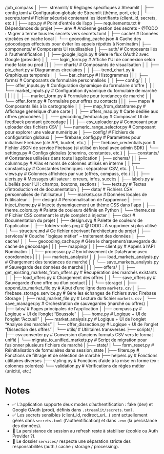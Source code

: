 /job_compass
│
├── .streamlit/                                 # Réglages spécifiques à Streamlit
│   ├── config.toml                             # Configuration globale de Streamlit (thème, port, etc.)
│   └── secrets.toml                            # Fichier sécurisé contenant les identifiants (client_id, secrets, etc.)
|
├── app.py                                      # Point d’entrée de l’app
├── requirements.txt                            # Dépendances du projet
├── .env                                        # Ancienne gestion des secrets - @TODO : Migrer à terme tous les secrets vers secrets.toml
│
├── cache/                                      # Données stockées en cache local
│   └── geocoding_cache.json                    # Cache des géocodages effectués pour éviter les appels répétés à Nominatim
|
├── components/                                 # Composants UI réutilisables
│   ├── auth/                                   # Composants liés à l'authentification
│   │   ├── google_login.py                     # Gère le flux OAuth2 avec Google (provider)
│   │   └── login_form.py                       # Affiche l'UI de connexion selon mode fake ou prod
|   |
│   ├── charts/                                 # Composants de visualisation
│   │   ├── pie_chart.py                        # Diagrammes circulaires
│   │   ├── trend_chart.py                      # Graphiques temporels
│   │   └── bar_chart.py                        # Histogrammes
|   |
│   ├── forms/                                  # Composants de formulaire personnalisés
│   │   ├── config/
│   │   |   ├── offer_inputs.py                 # Configuration dynamique du formulaire d'offre
│   │   |   └── market_inputs.py                # Configuration dynamique du formulaire de marché
|   |   |
│   │   ├── market_form.py                      # Formulaire pour tendances de marché
│   │   └── offer_form.py                       # Formulaire pour offres ou contacts
|   |
│   ├── maps/                                   # Composants liés à la cartographie
│   │   ├── map_from_dataframe.py               # Affichage générique d'une carte
│   │   ├── offers_map.py                       # Carte dédiée aux offres géocodées
│   │   └── geocoding_feedback.py               # Composant UI de feedback pendant géocodage
|   |
│   ├── csv_uploader.py                         # Composant pour uploader des fichiers CSV
│   └── numeric_range_selector.py               # Composant pour explorer une valeur numérique
│
├── config/                                     # Fichiers de configuration globaux
│   ├── firebase_config.py                      # Paramètres pour initialiser Firebase (clé API, bucket, etc.)
│   ├── firebase_credentials.json               # Fichier JSON de service Firebase (si utilisé en local avec admin SDK)
│   └── settings.py                             # Configs globales (chemins, constantes, etc.)
│
├── constants/                                  # Constantes utilisées dans toute l’application
│   ├── schema/
│   |   ├── columns.py                          # Alias et noms de colonnes utilisés en interne
│   |   ├── constants.py                        # Constantes techniques : séparateur CSV, etc.
│   |   └── views.py                            # Colonnes affichées par vue (offres, compass, etc.)
|   |
│   ├── alerts.py                               # Messages utilisateur : erreurs, infos, succès
│   ├── labels.py                               # Libellés pour l’UI : champs, boutons, sections
│   └── texts.py                                # Textes d’introduction et de documentation
│
├── data/                                       # Fichiers CSV personnalisés de l’utilisateur
│   └── markets.csv                             # Données locales de l’utilisateur
│
├── design/                                     # Personnalisation de l’apparence
│   ├── inject_theme.py                         # Injecte dynamiquement un thème CSS dans l'app
│   ├── theme_colors.py                         # Palette de couleurs définie en Python
│   └── theme.css                               # Fichier CSS contenant le style complet à injecter
│
├── doc/                                        # Documentation du projet
│   ├── design.svg                              # Palette de couleurs de l'application
│   ├── folders-roles.png                       # @TODO : À supprimer si plus utilisé
│   └── structure.md                            # Ce fichier décrivant l’architecture du projet
│
├── services/                                   # Couche "logique métier" – traitement des données
│   ├── cache/
│   │   └── geocoding_cache.py                  # Gère le chargement/sauvegarde du cache de géocodage
|   |
│   ├── mapping/
│   |   ├── client.py                           # Appels à l’API Nominatim
│   |   └── processor.py                        # Enrichissement de DataFrame avec coordonnées
|   |
│   ├── markets_analysis/
│   │   ├── load_markets_analysis.py            # Chargement des tendances de marché
│   │   └── save_markets_analysis.py            # Sauvegarde des données de marché
|   |
│   ├── offers/
│   │   ├── get_existing_markets_from_offers.py # Récupération des marchés existants
│   │   ├── load_offers.py                      # Chargement des offres
│   │   └── save_offers.py                      # Sauvegarde d’une offre ou d’un contact
|   |
│   └── storage/
│       ├── append_to_market_file.py            # Ajout d’une ligne dans `markets.csv`
│       ├── firebase_storage_service.py         # Gère les échanges de fichiers avec Firebase Storage
│       ├── read_market_file.py                 # Lecture du fichier `markets.csv`
│       └── save_manager.py                     # Orchestration de sauvegardes (marché ou offres)
│
├── tabs/                                       # Pages principales de l’application
│   ├── compass.py                              # Logique + UI de l’onglet “Boussole”
│   ├── home.py                                 # Logique + UI de l’onglet “Accueil”
│   ├── market_analysis.py                      # Logique + UI de l’onglet “Analyse des marchés”
│   └── offer_dissection.py                     # Logique + UI de l’onglet “Dissection des offres”
│
└── utils/                                      # Utilitaires transverses
    ├── scripts/
    |   ├── csv.converter.py                    # Conversion d’anciens formats CSV vers le format unifié
    │   └── migrate_to_unified_markets.py       # Script de migration pour fusionner plusieurs fichiers de marché
    |
    ├── state/
    |   └── form_reset.py                       # Réinitialisation de formulaires dans session_state
    |
    ├── filters.py                              # Fonctions de filtrage et de sélection de marché
    ├── helpers.py                              # Fonctions utilitaires diverses
    ├── styling.py                              # Fonctions d’aide à la mise en forme (ex : colonnes colorées)
    └── validation.py                           # Vérifications de règles métier (unicité, etc.)

# Notes

- ✅ L’application supporte deux modes d’authentification : fake (dev) et Google OAuth (prod), définis dans `.streamlit/secrets.toml`.
- ✅ Les secrets sensibles (client_id, redirect_uri…) sont actuellement gérés dans `secrets.toml` (l'authentification) et dans `.env` (la persistance des données).
- 🚧 La persistance de session au refresh reste à stabiliser (cookie ou Auth Provider ?).
- 📂 Le dossier `services/` respecte une séparation stricte des responsabilités (auth / cache / storage / processing).